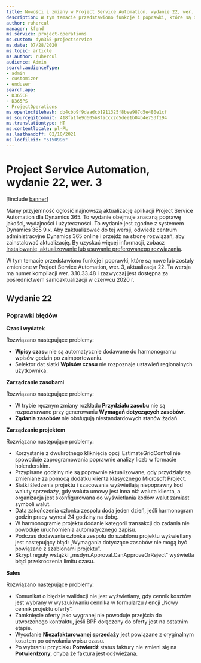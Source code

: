 ```yaml
---
title: Nowości i zmiany w Project Service Automation, wydanie 22, wer. 3
description: W tym temacie przedstawiono funkcje i poprawki, które są dostepne w Project Service Automation, aktualizacja 22, wer. 3.
author: ruhercul
manager: kfend
ms.service: project-operations
ms.custom: dyn365-projectservice
ms.date: 07/28/2020
ms.topic: article
ms.author: ruhercul
audience: Admin
search.audienceType:
- admin
- customizer
- enduser
search.app:
- D365CE
- D365PS
- ProjectOperations
ms.openlocfilehash: db4cbb9f9daadcb1911325f8bee987d5e480e1cf
ms.sourcegitcommit: 418fa1fe9d605b8faccc2d5dee1b04b4e753f194
ms.translationtype: HT
ms.contentlocale: pl-PL
ms.lasthandoff: 02/10/2021
ms.locfileid: "5150996"
---
```

# <a name="project-service-automation-update-release-22-v3"></a>Project Service Automation, wydanie 22, wer. 3

[!include [banner](../includes/psa-now-project-operations.md)]

Mamy przyjemność ogłosić najnowszą aktualizację aplikacji Project Service Automation dla Dynamics 365. To wydanie obejmuje znaczną poprawę jakości, wydajności i użyteczności. To wydanie jest zgodne z systemem Dynamics 365 9.x. Aby zaktualizować do tej wersji, odwiedź centrum administracyjne Dynamics 365 online i przejdź na stronę rozwiązań, aby zainstalować aktualizację. By uzyskać więcej informacji, zobacz [Instalowanie, aktualizowanie lub usuwanie preferowanego rozwiązania](https://docs.microsoft.com/power-platform/admin/install-remove-preferred-solution).

W tym temacie przedstawiono funkcje i poprawki, które są nowe lub zostały zmienione w Project Service Automation, wer. 3, aktualizacja 22. Ta wersja ma numer kompilacji wer. 3.10.33.48 i zazwyczaj jest dostępna za pośrednictwem samoaktualizacji w czerwcu 2020 r.

## <a name="update-release-22"></a>Wydanie 22

### <a name="bug-fixes"></a>Poprawki błędów



**Czas i wydatek**

Rozwiązano następujące problemy:

- **Wpisy czasu** nie są automatycznie dodawane do harmonogramu wpisów godzin po zaimportowaniu.
- Selektor dat siatki **Wpisów czasu** nie rozpoznaje ustawień regionalnych użytkownika.

**Zarządzanie zasobami**

Rozwiązano następujące problemy:

- W trybie ręcznym zmiany rozkładu **Przydziału zasobu** nie są rozpoznawane przy generowaniu **Wymagań dotyczących zasobów**.
- **Żądania zasobów** nie obsługują niestandardowych stanów żądań.

**Zarządzanie projektem**

Rozwiązano następujące problemy:

- Korzystanie z dwukrotnego kliknięcia opcji EstimateGridControl nie spowoduje zaprogramowania poprawnie analizy liczb w formacie holenderskim.
- Przypisane godziny nie są poprawnie aktualizowane, gdy przydziały są zmieniane za pomocą dodatku klienta klasycznego Microsoft Project.
- Siatki śledzenia projektu i szacowania wyświetlają niepoprawny kod waluty sprzedaży, gdy waluta umowy jest inna niż waluta klienta, a organizacja jest skonfigurowana do wyświetlania kodów walut zamiast symboli walut.
- Data zakończenia członka zespołu doda jeden dzień, jeśli harmonogram godzin pracy wynosi 24 godziny na dobę.
- W harmonogramie projektu dodanie kategorii transakcji do zadania nie powoduje uruchomienia automatycznego zapisu.
- Podczas dodawania członka zespołu do szablonu projektu wyświetlany jest następujący błąd: „Wymagania dotyczące zasobów nie mogą być powiązane z szablonami projektu”. 
- Skrypt reguły wstążki „msdyn.Approval.CanApproveOrReject” wyświetla błąd przekroczenia limitu czasu.

**Sales**

Rozwiązano następujące problemy:

- Komunikat o błędzie walidacji nie jest wyświetlany, gdy cennik kosztów jest wybrany w wyszukiwaniu cennika w formularzu / encji „Nowy cennik projektu oferty”.
- Zamknięcie oferty jako wygranej nie powoduje przejścia do utworzonego kontraktu, jeśli BPF dołączony do oferty jest na ostatnim etapie.
- Wycofanie **Niezafakturowanej sprzedaży** jest powiązane z oryginalnym kosztem po odwołaniu wpisu czasu.
- Po wybraniu przycisku **Potwierdź** status faktury nie zmieni się na **Potwierdzony**, chyba że faktura jest odświeżana.
